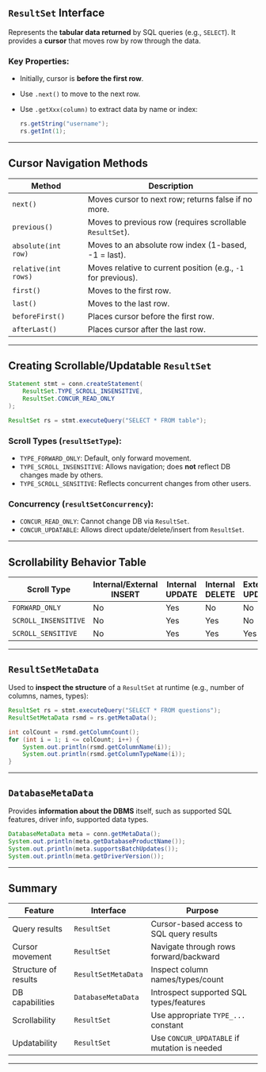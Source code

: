 ## `ResultSet` Interface

Represents the **tabular data returned** by SQL queries (e.g., `SELECT`). It provides a **cursor** that moves row by row through the data.

### Key Properties:

- Initially, cursor is **before the first row**.
- Use `.next()` to move to the next row.
- Use `.getXxx(column)` to extract data by name or index:

  ```java
  rs.getString("username");
  rs.getInt(1);
  ```

---

## Cursor Navigation Methods

| Method               | Description                                                   |
| -------------------- | ------------------------------------------------------------- |
| `next()`             | Moves cursor to next row; returns false if no more.           |
| `previous()`         | Moves to previous row (requires scrollable `ResultSet`).      |
| `absolute(int row)`  | Moves to an absolute row index (1-based, -1 = last).          |
| `relative(int rows)` | Moves relative to current position (e.g., `-1` for previous). |
| `first()`            | Moves to the first row.                                       |
| `last()`             | Moves to the last row.                                        |
| `beforeFirst()`      | Places cursor before the first row.                           |
| `afterLast()`        | Places cursor after the last row.                             |

---

## Creating Scrollable/Updatable `ResultSet`

```java
Statement stmt = conn.createStatement(
    ResultSet.TYPE_SCROLL_INSENSITIVE,
    ResultSet.CONCUR_READ_ONLY
);

ResultSet rs = stmt.executeQuery("SELECT * FROM table");
```

### Scroll Types (`resultSetType`):

- `TYPE_FORWARD_ONLY`: Default, only forward movement.
- `TYPE_SCROLL_INSENSITIVE`: Allows navigation; does **not** reflect DB changes made by others.
- `TYPE_SCROLL_SENSITIVE`: Reflects concurrent changes from other users.

### Concurrency (`resultSetConcurrency`):

- `CONCUR_READ_ONLY`: Cannot change DB via `ResultSet`.
- `CONCUR_UPDATABLE`: Allows direct update/delete/insert from `ResultSet`.

---

## Scrollability Behavior Table

| Scroll Type          | Internal/External INSERT | Internal UPDATE | Internal DELETE | External UPDATE | External DELETE |
| -------------------- | ------------------------ | --------------- | --------------- | --------------- | --------------- |
| `FORWARD_ONLY`       | No                       | Yes             | No              | No              | No              |
| `SCROLL_INSENSITIVE` | No                       | Yes             | Yes             | No              | No              |
| `SCROLL_SENSITIVE`   | No                       | Yes             | Yes             | Yes             | No              |

---

## `ResultSetMetaData`

Used to **inspect the structure** of a `ResultSet` at runtime (e.g., number of columns, names, types):

```java
ResultSet rs = stmt.executeQuery("SELECT * FROM questions");
ResultSetMetaData rsmd = rs.getMetaData();

int colCount = rsmd.getColumnCount();
for (int i = 1; i <= colCount; i++) {
    System.out.println(rsmd.getColumnName(i));
    System.out.println(rsmd.getColumnTypeName(i));
}
```

---

## `DatabaseMetaData`

Provides **information about the DBMS** itself, such as supported SQL features, driver info, supported data types.

```java
DatabaseMetaData meta = conn.getMetaData();
System.out.println(meta.getDatabaseProductName());
System.out.println(meta.supportsBatchUpdates());
System.out.println(meta.getDriverVersion());
```

---

## Summary

| Feature              | Interface           | Purpose                                      |
| -------------------- | ------------------- | -------------------------------------------- |
| Query results        | `ResultSet`         | Cursor-based access to SQL query results     |
| Cursor movement      | `ResultSet`         | Navigate through rows forward/backward       |
| Structure of results | `ResultSetMetaData` | Inspect column names/types/count             |
| DB capabilities      | `DatabaseMetaData`  | Introspect supported SQL types/features      |
| Scrollability        | `ResultSet`         | Use appropriate `TYPE_...` constant          |
| Updatability         | `ResultSet`         | Use `CONCUR_UPDATABLE` if mutation is needed |

---
